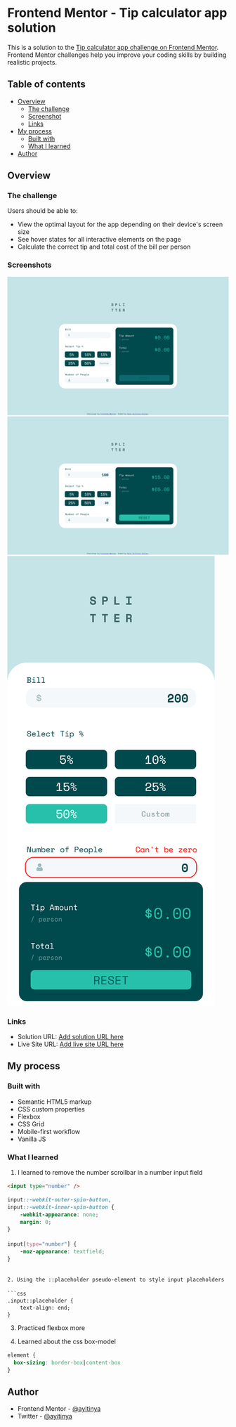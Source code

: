 # Frontend Mentor - Tip calculator app solution

This is a solution to the [Tip calculator app challenge on Frontend Mentor](https://www.frontendmentor.io/challenges/tip-calculator-app-ugJNGbJUX). Frontend Mentor challenges help you improve your coding skills by building realistic projects.

## Table of contents

- [Overview](#overview)
  - [The challenge](#the-challenge)
  - [Screenshot](#screenshots)
  - [Links](#links)
- [My process](#my-process)
  - [Built with](#built-with)
  - [What I learned](#what-i-learned)
- [Author](#author)

## Overview

### The challenge

Users should be able to:

- View the optimal layout for the app depending on their device's screen size
- See hover states for all interactive elements on the page
- Calculate the correct tip and total cost of the bill per person

### Screenshots

![](./screenshots/35.34.png)
![](./screenshots/36.34.png)
![](./screenshots/37.13.png)

### Links

- Solution URL: [Add solution URL here](https://your-solution-url.com)
- Live Site URL: [Add live site URL here](https://your-live-site-url.com)

## My process

### Built with

- Semantic HTML5 markup
- CSS custom properties
- Flexbox
- CSS Grid
- Mobile-first workflow
- Vanilla JS

### What I learned

1. I learned to remove the number scrollbar in a number input field

```html
<input type="number" />
```
```css
input::-webkit-outer-spin-button,
input::-webkit-inner-spin-button {
	-webkit-appearance: none;
	margin: 0;
}

input[type="number"] {
	-moz-appearance: textfield;
}
```
```

2. Using the ::placeholder pseudo-element to style input placeholders

```css
.input::placeholder {
	text-align: end;
}
```

3. Practiced flexbox more

4. Learned about the css box-model

```css
element {
  box-sizing: border-box|content-box
}
```

## Author

- Frontend Mentor - [@ayitinya](https://www.frontendmentor.io/profile/ayitinya)
- Twitter - [@ayitinya](https://www.twitter.com/ayintinya)